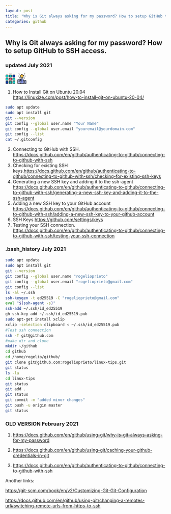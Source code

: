```yaml
---
layout: post
title: "Why is Git always asking for my password? How to setup GitHub to SSH access."
categories: github
---
```



## Why is Git always asking for my password? How to setup GitHub to SSH access.


### updated July 2021
![file-icon-32px](https://raw.githubusercontent.com/rogelioprieto/linux-tips/master/assets/icons/menu-32px.png)
![file-icon-32px](https://raw.githubusercontent.com/rogelioprieto/linux-tips/master/assets/icons/winner-32px.png)


1. How to Install Git on Ubuntu 20.04  
<https://linuxize.com/post/how-to-install-git-on-ubuntu-20-04/>
```bash
sudo apt update
sudo apt install git
git --version
git config --global user.name "Your Name"
git config --global user.email "youremail@yourdomain.com"
git config --list
cat ~/.gitconfig
```
2. Connecting to GitHub with SSH. <https://docs.github.com/en/github/authenticating-to-github/connecting-to-github-with-ssh>
3. Checking for existing SSH keys.<https://docs.github.com/en/github/authenticating-to-github/connecting-to-github-with-ssh/checking-for-existing-ssh-keys>
4. Generating a new SSH key and adding it to the ssh-agent <https://docs.github.com/en/github/authenticating-to-github/connecting-to-github-with-ssh/generating-a-new-ssh-key-and-adding-it-to-the-ssh-agent>
5. Adding a new SSH key to your GitHub account <https://docs.github.com/en/github/authenticating-to-github/connecting-to-github-with-ssh/adding-a-new-ssh-key-to-your-github-account>
6. SSH Keys <https://github.com/settings/keys>
7. Testing your SSH connection. <https://docs.github.com/en/github/authenticating-to-github/connecting-to-github-with-ssh/testing-your-ssh-connection>

### .bash_history July 2021

```bash
sudo apt update
sudo apt install git
git --version
git config --global user.name "rogelioprieto"
git config --global user.email "rogelioprieto@gmail.com"
git config --list
ls -al ~/.ssh
ssh-keygen -t ed25519 -C "rogelioprieto@gmail.com"
eval "$(ssh-agent -s)"
ssh-add ~/.ssh/id_ed25519
gh ssh-key add ~/.ssh/id_ed25519.pub
sudo apt-get install xclip
xclip -selection clipboard < ~/.ssh/id_ed25519.pub
#Test ssh connection
ssh -T git@github.com
#make dir and clone
mkdir ~/github
cd github
cd /home/rogelio/github/
git clone git@github.com:rogelioprieto/linux-tips.git
git status
ls -la
cd linux-tips
git status
git add .
git status
git commit -m "added minor changes"
git push -u origin master
git status
```


### OLD VERSION February 2021


1. <https://docs.github.com/en/github/using-git/why-is-git-always-asking-for-my-password>

2. <https://docs.github.com/en/github/using-git/caching-your-github-credentials-in-git>

3. <https://docs.github.com/en/github/authenticating-to-github/connecting-to-github-with-ssh>

Another links:

<https://git-scm.com/book/en/v2/Customizing-Git-Git-Configuration>

<https://docs.github.com/en/github/using-git/changing-a-remotes-url#switching-remote-urls-from-https-to-ssh>


